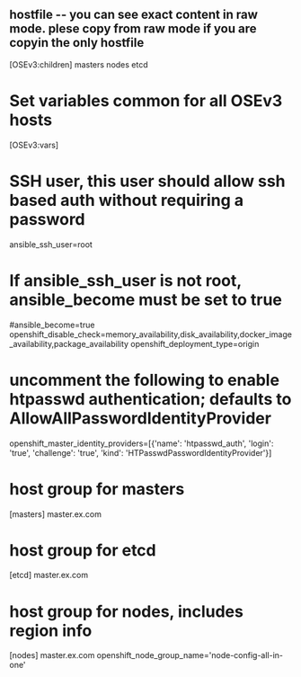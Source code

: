 ## hostfile -- you  can see exact content in raw mode. plese copy from raw mode if you are copyin the only hostfile


[OSEv3:children]
masters
nodes
etcd
 
# Set variables common for all OSEv3 hosts
[OSEv3:vars]
# SSH user, this user should allow ssh based auth without requiring a password
ansible_ssh_user=root
 
# If ansible_ssh_user is not root, ansible_become must be set to true
#ansible_become=true
openshift_disable_check=memory_availability,disk_availability,docker_image_availability,package_availability
openshift_deployment_type=origin
 
# uncomment the following to enable htpasswd authentication; defaults to AllowAllPasswordIdentityProvider
openshift_master_identity_providers=[{'name': 'htpasswd_auth', 'login': 'true', 'challenge': 'true', 'kind': 'HTPasswdPasswordIdentityProvider'}]
 
# host group for masters
[masters]
master.ex.com
 
# host group for etcd
[etcd]
master.ex.com
 
# host group for nodes, includes region info
[nodes]
master.ex.com openshift_node_group_name='node-config-all-in-one'

